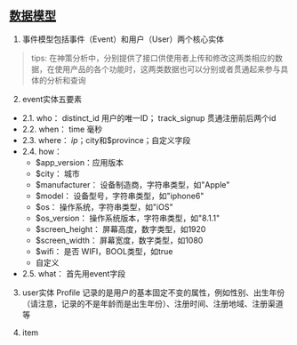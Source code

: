## [数据模型](https://www.sensorsdata.cn/manual/data_model.html)
1. 事件模型包括事件（Event）和用户（User）两个核心实体
>tips: 在神策分析中，分别提供了接口供使用者上传和修改这两类相应的数据，在使用产品的各个功能时，这两类数据也可以分别或者贯通起来参与具体的分析和查询

2. event实体五要素
  - 2.1. who： distinct_id 用户的唯一ID； track_signup 贯通注册前后两个id  
  - 2.2. when： time 毫秒  
  - 2.3. where： $ip；$city和$province；自定义字段
  - 2.4. how： 
    - $app_version：应用版本
    - $city： 城市
    - $manufacturer： 设备制造商，字符串类型，如"Apple"
    - $model： 设备型号，字符串类型，如"iphone6"
    - $os： 操作系统，字符串类型，如"iOS"
    - $os_version： 操作系统版本，字符串类型，如"8.1.1"
    - $screen_height： 屏幕高度，数字类型，如1920
    - $screen_width： 屏幕宽度，数字类型，如1080
    - $wifi： 是否 WIFI，BOOL类型，如true
    - 自定义
  - 2.5. what： 首先用event字段
  
3. user实体
Profile 记录的是用户的基本固定不变的属性，例如性别、出生年份（请注意，记录的不是年龄而是出生年份）、注册时间、注册地域、注册渠道等

4. item
